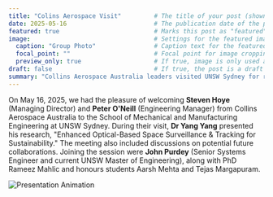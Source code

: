 ```yaml
---
title: "Colins Aerospace Visit"         # The title of your post (shown on the page and in lists)
date: 2025-05-16                        # The publication date of the post (used for ordering)
featured: true                          # Marks this post as "featured" (may affect theme display)
image:                                  # Settings for the featured image
  caption: "Group Photo"                # Caption text for the featured image
  focal_point: ""                       # Focal point for image cropping (can be left blank)
  preview_only: true                    # If true, image is only used as a preview/thumbnail
draft: false                            # If true, the post is a draft and won't be published
summary: "Collins Aerospace Australia leaders visited UNSW Sydney for research presentations and collaboration discussions."
---
```


On May 16, 2025, we had the pleasure of welcoming **Steven Hoye** (Managing Director) and **Peter O'Neill** (Engineering Manager) from Collins Aerospace Australia to the School of Mechanical and Manufacturing Engineering at UNSW Sydney. During their visit, **Dr Yang Yang** presented his research, "Enhanced Optical-Based Space Surveillance & Tracking for Sustainability." The meeting also included discussions on potential future collaborations. Joining the session were **John Purdey** (Senior Systems Engineer and current UNSW Master of Engineering), along with PhD Rameez Mahlic and honours students Aarsh Mehta and Tejas Margapuram.

![Presentation Animation](presentation.gif)

